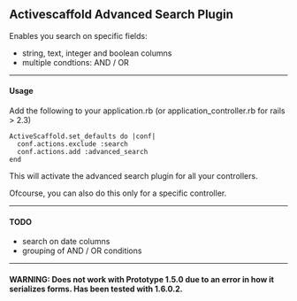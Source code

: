 ## Activescaffold Advanced Search Plugin

Enables you search on specific fields:

* string, text, integer and boolean columns
* multiple condtions: AND / OR
      
---------------
     

#### Usage

Add the following to your application.rb (or application_controller.rb for rails > 2.3)

    ActiveScaffold.set_defaults do |conf|
      conf.actions.exclude :search
      conf.actions.add :advanced_search
    end


This will activate the advanced search plugin for all your controllers.

Ofcourse, you can also do this only for a specific controller.


      
---------------
     

#### TODO

* search on date columns
* grouping of AND / OR conditions

      
---------------
     
     
#### WARNING: Does not work with Prototype 1.5.0 due to an error in how it serializes forms. Has been tested with 1.6.0.2.
